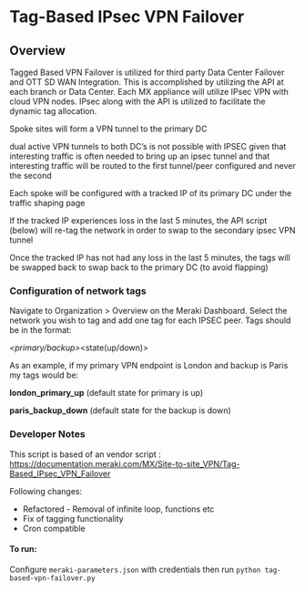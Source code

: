 Tag-Based IPsec VPN Failover
============= 

## Overview
Tagged Based VPN Failover is utilized for third party Data Center Failover and OTT SD WAN Integration. This is accomplished by utilizing the API at each branch or Data Center. Each MX appliance will utilize IPsec VPN with cloud VPN nodes. IPsec along with the API is utilized to facilitate the dynamic tag allocation.

Spoke sites will form a VPN tunnel to the primary DC

dual active VPN tunnels to both DC’s is not possible with IPSEC given that interesting traffic is often needed to bring up an ipsec tunnel and that interesting traffic will be routed to the first tunnel/peer configured and never the second

Each spoke will be configured with a tracked IP of its primary DC under the traffic shaping page

If the tracked IP experiences loss in the last 5 minutes, the API script (below) will re-tag the network in order to swap to the secondary ipsec VPN tunnel

Once the tracked IP has not had any loss in the last 5 minutes, the tags will be swapped back to swap back to the primary DC (to avoid flapping)



### Configuration of network tags

Navigate to Organization > Overview on the Meraki Dashboard.  Select the network you wish to tag and add one tag for each IPSEC peer.  Tags should be in the format:

<identifier>_<primary/backup>_<state(up/down)>

 

As an example, if my primary VPN endpoint is London and backup is Paris my tags would be:

**london_primary_up** (default state for primary is up)

**paris_backup_down** (default state for the backup is down)


### Developer Notes

This script is based of an vendor script : https://documentation.meraki.com/MX/Site-to-site_VPN/Tag-Based_IPsec_VPN_Failover

Following changes: 

*  Refactored - Removal of infinite loop, functions etc
*  Fix of tagging functionality 
*  Cron compatible

#### To run: 

Configure `meraki-parameters.json` with credentials then run `python tag-based-vpn-failover.py`

 


